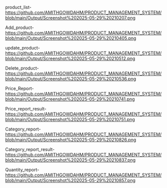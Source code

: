 product_list-https://github.com/AMITHGOWDAHM/PRODUCT_MANAGEMENT_SYSTEM/blob/main/Output/Screenshot%202025-05-29%20210207.png

Add_product-https://github.com/AMITHGOWDAHM/PRODUCT_MANAGEMENT_SYSTEM/blob/main/Output/Screenshot%202025-05-29%20210405.png

update_product-https://github.com/AMITHGOWDAHM/PRODUCT_MANAGEMENT_SYSTEM/blob/main/Output/Screenshot%202025-05-29%20210512.png

Delete_product-https://github.com/AMITHGOWDAHM/PRODUCT_MANAGEMENT_SYSTEM/blob/main/Output/Screenshot%202025-05-29%20210536.png

Price_Report-https://github.com/AMITHGOWDAHM/PRODUCT_MANAGEMENT_SYSTEM/blob/main/Output/Screenshot%202025-05-29%20210741.png

Price_report_result-https://github.com/AMITHGOWDAHM/PRODUCT_MANAGEMENT_SYSTEM/blob/main/Output/Screenshot%202025-05-29%20210751.png

Category_report-https://github.com/AMITHGOWDAHM/PRODUCT_MANAGEMENT_SYSTEM/blob/main/Output/Screenshot%202025-05-29%20210826.png

Category_report_result-https://github.com/AMITHGOWDAHM/PRODUCT_MANAGEMENT_SYSTEM/blob/main/Output/Screenshot%202025-05-29%20210837.png

Quantity_report-https://github.com/AMITHGOWDAHM/PRODUCT_MANAGEMENT_SYSTEM/blob/main/Output/Screenshot%202025-05-29%20210857.png

